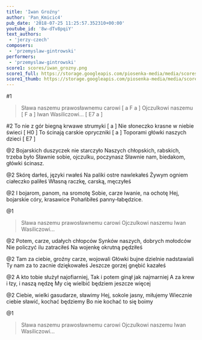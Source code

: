 ```yaml
---
title: 'Iwan Groźny'
author: 'Pan_Kmicic4'
pub_date: '2018-07-25 11:25:57.352310+00:00'
youtube_id: '8w-dTv8pqiY'
text_authors:
 - 'jerzy-czech'
composers:
 - 'przemyslaw-gintrowski'
performers:
 - 'przemyslaw-gintrowski'
score1: scores/iwan_grozny.png
score1_full: https://storage.googleapis.com/piosenka-media/media/scores/iwan_grozny.png
score1_thumb: https://storage.googleapis.com/piosenka-media/media/scores/iwan_grozny.png.180x0_q85_upscale.png
---
```


#1
>Sława naszemu prawosławnemu carowi [ a F a ]
>Ojczulkowi naszemu [ F a ]
>Iwan Wasiliczowi... [ E7 a ]

#2
To nie z gór biegną krwawe strumyki [ a ]
Nie słoneczko krasne w niebie świeci [ H0 ]
To ścinają carskie opryczniki [ a ]
Toporami główki naszych dzieci [ E7 ]

@2
Bojarskich duszyczek nie starczyło
Naszych chłopskich, rabskich, trzeba było
Sławnie sobie, ojczulku, poczynasz
Sławnie nam, biedakom, główki ścinasz.

@2
Skórę darłeś, języki rwałeś
Na paliki ostre nawlekałeś
Żywym ogniem ciałeczko paliłeś
Własną raczkę, carską, męczyłeś

@2
I bojarom, panom, na sromotę
Sobie, carze Iwanie, na ochotę
Hej, bojarskie córy, krasawice
Pohańbiłeś panny-łabędzice.

@1
>Sława naszemu prawosławnemu carowi
>Ojczulkowi naszemu
>Iwan Wasiliczowi...


@2
Potem, carze, udałych chłopców
Synków naszych, dobrych mołodców
Nie policzyć ilu zatraciłeś
Na wojenkę okrutną pędziłeś

@2
Tam za ciebie, groźny carze, wojowali
Główki bujne dzielnie nadstawiali
Ty nam za to zacnie dziękowałeś
Jeszcze gorzej gnębić kazałeś

@2
A kto tobie służył najofiarniej,
Tak i potem ginął jak najmarniej
A za krew i łzy, i naszą nędzę
My cię wielbić będziem jeszcze więcej

@2
Ciebie, wielki gasudarze, sławimy
Hej, sokole jasny, miłujemy
Wiecznie ciebie sławić, kochać będziemy
Bo nie kochać to się boimy

@1
>Sława naszemu prawosławnemu carowi
>Ojczulkowi naszemu
>Iwan Wasiliczowi...